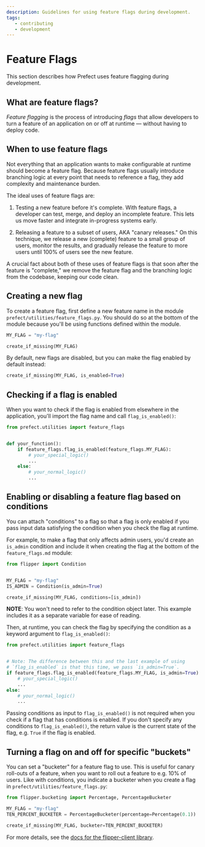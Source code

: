 ```yaml
---
description: Guidelines for using feature flags during development.
tags:
   - contributing
   - development
---
```


# Feature Flags

This section describes how Prefect uses feature flagging during
development.

## What are feature flags?

_Feature flagging_ is the process of introducing _flags_ that allow
developers to turn a feature of an application on or off at runtime &mdash;
without having to deploy code.

## When to use feature flags

Not everything that an application wants to make configurable at runtime
should become a feature flag. Because feature flags usually introduce
branching logic at every point that needs to reference a flag, they add
complexity and maintenance burden.

The ideal uses of feature flags are:

1. Testing a new feature before it's complete. With feature flags,
   a developer can test, merge, and deploy an incomplete feature.
   This lets us move faster and integrate in-progress systems early.

2. Releasing a feature to a subset of users, AKA "canary releases."
   On this technique, we release a new (complete) feature to a small
   group of users, monitor the results, and gradually release the
   feature to more users until 100% of users see the new feature.

A crucial fact about both of these uses of feature flags is that soon
after the feature is "complete," we remove the feature flag and
the branching logic from the codebase, keeping our code clean.

## Creating a new flag

To create a feature flag, first define a new feature name in the module
`prefect/utilities/feature_flags.py`. You should do so at the bottom of
the module because you'll be using functions defined within the module.

```python
MY_FLAG = "my-flag"

create_if_missing(MY_FLAG)
```

By default, new flags are disabled, but you can make the flag enabled by
default instead:

```python
create_if_missing(MY_FLAG, is_enabled=True)
```

## Checking if a flag is enabled

When you want to check if the flag is enabled from elsewhere in the
application, you'll import the flag name and call `flag_is_enabled()`:

```python
from prefect.utilities import feature_flags


def your_function():
    if feature_flags.flag_is_enabled(feature_flags.MY_FLAG):
        # your_special_logic()
        ...
    else:
        # your_normal_logic()
        ...
```

## Enabling or disabling a feature flag based on conditions

You can attach "conditions" to a flag so that a flag is only
enabled if you pass input data satisfying the condition when you
check the flag at runtime.

For example, to make a flag that only affects admin users, you'd
create an `is_admin` condition and include it when creating the flag
at the bottom of the `feature_flags.md` module:

```python
from flipper import Condition


MY_FLAG = "my-flag"
IS_ADMIN = Condition(is_admin=True)

create_if_missing(MY_FLAG, conditions=[is_admin])
```

**NOTE**: You won't need to refer to the condition object later. This example
    includes it as a separate variable for ease of reading.

Then, at runtime, you can check the flag by specifying the condition
as a keyword argument to `flag_is_enabled()`:

```python
from prefect.utilities import feature_flags


# Note: The difference between this and the last example of using
# `flag_is_enabled` is that this time, we pass `is_admin=True`.
if feature_flags.flag_is_enabled(feature_flags.MY_FLAG, is_admin=True):
    # your_special_logic()
    ...
else:
    # your_normal_logic()
    ...
```

Passing conditions as input to `flag_is_enabled()` is not required
when you check if a flag that has conditions is enabled. If you don't specify
any conditions to `flag_is_enabled()`, the return value is the current state
of the flag, e.g. `True` if the flag is enabled.

## Turning a flag on and off for specific "buckets"

You can set a "bucketer" for a feature flag to use. This is useful for
canary roll-outs of a feature, when you want to roll out a feature to e.g.
10% of users. Like with conditions, you indicate a bucketer when you
create a flag in `prefect/utilities/feature_flags.py`:

```python
from flipper.bucketing import Percentage, PercentageBucketer

MY_FLAG = "my-flag"
TEN_PERCENT_BUCKETER = PercentageBucketer(percentage=Percentage(0.1))

create_if_missing(MY_FLAG, bucketer=TEN_PERCENT_BUCKETER)
```

For more details, see the [docs for the flipper-client library](https://github.com/carta/flipper-client).
